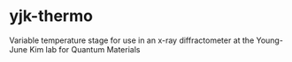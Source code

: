 # yjk-thermo
Variable temperature stage for use in an x-ray diffractometer at the Young-June Kim lab for Quantum Materials
